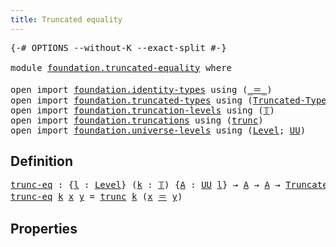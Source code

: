 ```yaml
---
title: Truncated equality
---
```


<pre class="Agda"><a id="44" class="Symbol">{-#</a> <a id="48" class="Keyword">OPTIONS</a> <a id="56" class="Pragma">--without-K</a> <a id="68" class="Pragma">--exact-split</a> <a id="82" class="Symbol">#-}</a>

<a id="87" class="Keyword">module</a> <a id="94" href="foundation.truncated-equality.html" class="Module">foundation.truncated-equality</a> <a id="124" class="Keyword">where</a>

<a id="131" class="Keyword">open</a> <a id="136" class="Keyword">import</a> <a id="143" href="foundation.identity-types.html" class="Module">foundation.identity-types</a> <a id="169" class="Keyword">using</a> <a id="175" class="Symbol">(</a><a id="176" href="foundation-core.identity-types.html#1865" class="Function Operator">_＝_</a><a id="179" class="Symbol">)</a>
<a id="181" class="Keyword">open</a> <a id="186" class="Keyword">import</a> <a id="193" href="foundation.truncated-types.html" class="Module">foundation.truncated-types</a> <a id="220" class="Keyword">using</a> <a id="226" class="Symbol">(</a><a id="227" href="foundation-core.truncated-types.html#1925" class="Function">Truncated-Type</a><a id="241" class="Symbol">)</a>
<a id="243" class="Keyword">open</a> <a id="248" class="Keyword">import</a> <a id="255" href="foundation.truncation-levels.html" class="Module">foundation.truncation-levels</a> <a id="284" class="Keyword">using</a> <a id="290" class="Symbol">(</a><a id="291" href="foundation-core.truncation-levels.html#395" class="Datatype">𝕋</a><a id="292" class="Symbol">)</a>
<a id="294" class="Keyword">open</a> <a id="299" class="Keyword">import</a> <a id="306" href="foundation.truncations.html" class="Module">foundation.truncations</a> <a id="329" class="Keyword">using</a> <a id="335" class="Symbol">(</a><a id="336" href="foundation.truncations.html#1446" class="Function">trunc</a><a id="341" class="Symbol">)</a>
<a id="343" class="Keyword">open</a> <a id="348" class="Keyword">import</a> <a id="355" href="foundation.universe-levels.html" class="Module">foundation.universe-levels</a> <a id="382" class="Keyword">using</a> <a id="388" class="Symbol">(</a><a id="389" href="Agda.Primitive.html#597" class="Postulate">Level</a><a id="394" class="Symbol">;</a> <a id="396" href="foundation-core.universe-levels.html#235" class="Primitive">UU</a><a id="398" class="Symbol">)</a>
</pre>
## Definition

<pre class="Agda"><a id="trunc-eq"></a><a id="428" href="foundation.truncated-equality.html#428" class="Function">trunc-eq</a> <a id="437" class="Symbol">:</a> <a id="439" class="Symbol">{</a><a id="440" href="foundation.truncated-equality.html#440" class="Bound">l</a> <a id="442" class="Symbol">:</a> <a id="444" href="Agda.Primitive.html#597" class="Postulate">Level</a><a id="449" class="Symbol">}</a> <a id="451" class="Symbol">(</a><a id="452" href="foundation.truncated-equality.html#452" class="Bound">k</a> <a id="454" class="Symbol">:</a> <a id="456" href="foundation-core.truncation-levels.html#395" class="Datatype">𝕋</a><a id="457" class="Symbol">)</a> <a id="459" class="Symbol">{</a><a id="460" href="foundation.truncated-equality.html#460" class="Bound">A</a> <a id="462" class="Symbol">:</a> <a id="464" href="foundation-core.universe-levels.html#235" class="Primitive">UU</a> <a id="467" href="foundation.truncated-equality.html#440" class="Bound">l</a><a id="468" class="Symbol">}</a> <a id="470" class="Symbol">→</a> <a id="472" href="foundation.truncated-equality.html#460" class="Bound">A</a> <a id="474" class="Symbol">→</a> <a id="476" href="foundation.truncated-equality.html#460" class="Bound">A</a> <a id="478" class="Symbol">→</a> <a id="480" href="foundation-core.truncated-types.html#1925" class="Function">Truncated-Type</a> <a id="495" href="foundation.truncated-equality.html#440" class="Bound">l</a> <a id="497" href="foundation.truncated-equality.html#452" class="Bound">k</a>
<a id="499" href="foundation.truncated-equality.html#428" class="Function">trunc-eq</a> <a id="508" href="foundation.truncated-equality.html#508" class="Bound">k</a> <a id="510" href="foundation.truncated-equality.html#510" class="Bound">x</a> <a id="512" href="foundation.truncated-equality.html#512" class="Bound">y</a> <a id="514" class="Symbol">=</a> <a id="516" href="foundation.truncations.html#1446" class="Function">trunc</a> <a id="522" href="foundation.truncated-equality.html#508" class="Bound">k</a> <a id="524" class="Symbol">(</a><a id="525" href="foundation.truncated-equality.html#510" class="Bound">x</a> <a id="527" href="foundation-core.identity-types.html#1865" class="Function Operator">＝</a> <a id="529" href="foundation.truncated-equality.html#512" class="Bound">y</a><a id="530" class="Symbol">)</a>
</pre>
## Properties
